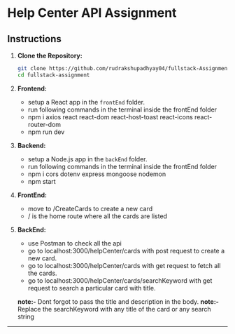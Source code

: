 # Help Center API Assignment

## Instructions

1. **Clone the Repository:**
   ```bash
   git clone https://github.com/rudrakshupadhyay04/fullstack-Assignment.git
   cd fullstack-assignment
   ```

2. **Frontend:**
   - setup a React app in the `frontEnd` folder.
   - run following commands in the terminal inside the frontEnd folder
   - npm i axios react react-dom react-host-toast react-icons react-router-dom
   - npm run dev 

3. **Backend:**
   - setup a Node.js app in the `backEnd` folder.
   - run following commands in the terminal inside the frontEnd folder
   - npm i cors dotenv express mongoose nodemon
   - npm start


4. **FrontEnd:**
   - move to /CreateCards to create a new card
   - / is the home route where all the cards are listed

5. **BackEnd:**
   - use Postman to check all the api
   - go to  localhost:3000/helpCenter/cards with post request to create a new card.
   - go to localhost:3000/helpCenter/cards with get request to fetch all the cards.
   - go to localhost:3000/helpCenter/cards/searchKeyword with get request to search a particular card with title.

   **note:-** Dont forgot to pass the title and description in the body.
   **note:-** Replace the searchKeyword with any title of the card or any search string

---


